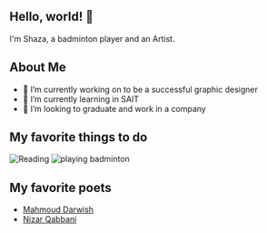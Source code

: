 ## Hello, world! 👋
I'm Shaza, a badminton player and an Artist.

## About Me
- 🔭 I’m currently working on to be a successful graphic designer
- 🌱 I’m currently learning in SAIT
- 👯 I’m looking to graduate and work in a company

## My favorite things to do 
![Reading](https://i0.wp.com/wearerestless.org/wp-content/uploads/2021/02/Reading-scaled.jpg?resize=1155%2C770&ssl=1)
![playing badminton](https://www.playgroundequipment.com/image/data/badminton-1428046_1280.jpg)

## My favorite poets
- [Mahmoud Darwish](https://encrypted-tbn1.gstatic.com/images?q=tbn:ANd9GcSRJafm6ZZAkQYRiJxHT8714UxN5eYpxZXTzzlLkY9nftUQc3sP)
- [Nizar Qabbani](https://encrypted-tbn3.gstatic.com/images?q=tbn:ANd9GcSEZzc-VrBx7JbzM27pCONrl-pR-ls05rZMnGZ53fEdc20cjMvJ)

